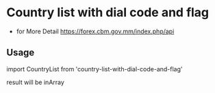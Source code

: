 # Country list with dial code and flag

- for More Detail https://forex.cbm.gov.mm/index.php/api


## Usage

import CountryList from 'country-list-with-dial-code-and-flag'

result will be inArray
